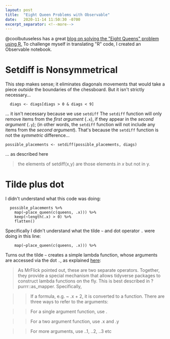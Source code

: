 ```yaml
---
layout: post
title:  "Eight Queen Problems with Observable"
date:   2020-11-14 11:50:30 -0700
excerpt_separator: <!--more-->
---
```


@coolbutuseless has a great [blog on solving the "Eight Queens" problem using R.](https://coolbutuseless.github.io/2020/11/02/8-queens-chess-problem/)
To challenge myself in translating "R" code, I created an Observable notebook. 

<!--more-->


# Setdiff is Nonsymmetrical

This step makes sense; it eliminates diagonals movements that would take a piece *outside* the boundaries of the chessboard.
But it isn't strictly necessary...

```
  diags <- diags[diags > 0 & diags < 9]
```

... it isn't necessary because we use `setdiff`
The `setdiff` function will only remove items from the *first argument* (`.x`), if they appear in the *second argument* (`.y`); (in other words, the `setdiff` function will not include any items from the *second argument*). That's because the  `setdiff` function is not the *symmetric* difference...

```
possible_placements <- setdiff(possible_placements, diags)
```

... as described here
 > the elements of setdiff(x,y) are those elements *in x* but not in y.


# Tilde plus dot

I didn't understand what this code was doing:
```
  possible_placements %>% 
    map(~place_queen(c(queens, .x))) %>%
    keep(~length(.x) > 0) %>%
    flatten()
```

Specifically I didn't understand what the tilde `~` and dot operator `.` were doing in this line: 
```
    map(~place_queen(c(queens, .x))) %>%
```

Turns out the tilde `~` creates a simple lambda function, whose arguments are accessed via the dot `.`, as explained [here](https://stackoverflow.com/a/53160041/1175496):
 > As MrFlick pointed out, these are two separate operators. Together, they provide a special mechanism that allows tidyverse packages to construct lambda functions on the fly. This is best described in ?purrr::as_mapper. Specifically,

 >  > If a formula, e.g. ~ .x + 2, it is converted to a function. There are three ways to refer to the arguments:

 >  > For a single argument function, use .

 >  > For a two argument function, use .x and .y

 >  > For more arguments, use ..1, ..2, ..3 etc

